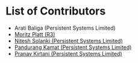 # List of Contributors

* Arati Baliga (Persistent Systems Limited)
* [Moritz Platt (R3)](https://github.com/mplatt)
* [Nitesh Solanki (Persistent Systems Limited)](https://github.com/nitesh7sid)
* [Pandurang Kamat (Persistent Systems Limited)](https://github.com/pandurangk)
* [Pranav Kirtani (Persistent Systems Limited)](https://github.com/pranavkirtani88)
